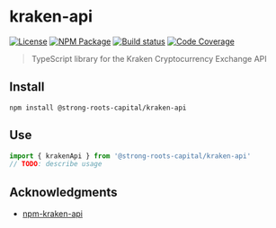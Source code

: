 # kraken-api
[![License][]](https://opensource.org/licenses/ISC)
[![NPM Package][]](https://npmjs.org/package/@strong-roots-capital/kraken-api)
[![Build status][]](https://travis-ci.org/strong-roots-capital/kraken-api)
[![Code Coverage][]](https://codecov.io/gh/strong-roots-capital/kraken-api)

[License]: https://img.shields.io/badge/License-ISC-blue.svg
[NPM Package]: https://img.shields.io/npm/v/@strong-roots-capital/kraken-api.svg
[Build status]: https://travis-ci.org/strong-roots-capital/kraken-api.svg?branch=master
[Code Coverage]: https://codecov.io/gh/strong-roots-capital/kraken-api/branch/master/graph/badge.svg

> TypeScript library for the Kraken Cryptocurrency Exchange API

## Install

``` shell
npm install @strong-roots-capital/kraken-api
```

## Use

``` typescript
import { krakenApi } from '@strong-roots-capital/kraken-api'
// TODO: describe usage
```

## Acknowledgments

- [npm-kraken-api](https://github.com/nothingisdead/npm-kraken-api)
